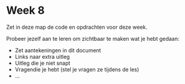 # Week 8

Zet in deze map de code en opdrachten voor deze week.

Probeer jezelf aan te leren om zichtbaar te maken wat je hebt gedaan:
- Zet aantekeningen in dit document
- Links naar extra uitleg
- Uitleg die je niet snapt
- Vragendie je hebt (stel je vragen ze tijdens de les)
- ...
